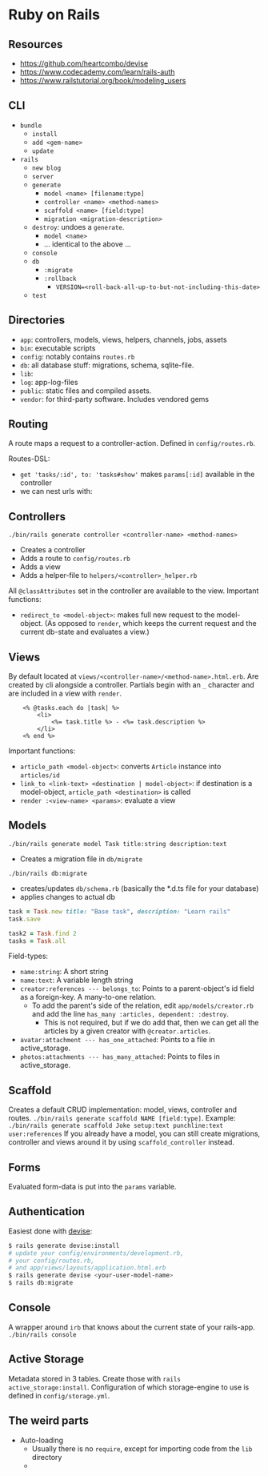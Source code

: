 # Ruby on Rails

## Resources
 - https://github.com/heartcombo/devise
 - https://www.codecademy.com/learn/rails-auth
 - https://www.railstutorial.org/book/modeling_users


## CLI

- `bundle`
  - `install`
  - `add <gem-name>`
  - `update`
- `rails`
  - `new blog`
  - `server`
  - `generate`
    - `model <name> [filename:type]`
    - `controller <name> <method-names>`
    - `scaffold <name> [field:type]`
    - `migration <migration-description>`
  - `destroy`: undoes a `generate`.
    - `model <name>`
    - ... identical to the above ...
  - `console`
  - `db`
    - `:migrate`
    - `:rollback`
      - `VERSION=<roll-back-all-up-to-but-not-including-this-date>`
  - `test`



## Directories

- `app`: controllers, models, views, helpers, channels, jobs, assets
- `bin`: executable scripts
- `config`: notably contains `routes.rb`
- `db`: all database stuff: migrations, schema, sqlite-file.
- `lib`:
- `log`: app-log-files
- `public`: static files and compiled assets. 
- `vendor`: for third-party software. Includes vendored gems



## Routing
A route maps a request to a controller-action.
Defined in `config/routes.rb`.

Routes-DSL:
 - `get 'tasks/:id', to: 'tasks#show'` makes `params[:id]` available in the controller
 - we can nest urls with:



## Controllers
`./bin/rails generate controller <controller-name> <method-names>`
- Creates a controller
- Adds a route to `config/routes.rb`
- Adds a view
- Adds a helper-file to `helpers/<controller>_helper.rb`

All `@classAttributes` set in the controller are available to the view.
Important functions:
- `redirect_to <model-object>`: makes full new request to the model-object. (As opposed to `render`, which keeps the current request and the current db-state and evaluates a view.)



## Views
By default located at `views/<controller-name>/<method-name>.html.erb`. Are created by cli alongside a controller.
Partials begin with an `_` character and are included in a view with `render`.

```erb
    <% @tasks.each do |task| %>
        <li>
            <%= task.title %> - <%= task.description %>
        </li>
    <% end %>
```
Important functions:
 - `article_path <model-object>`: converts `Article` instance into `articles/id`
 - `link_to <link-text> <destination | model-object>`: if destination is a model-object, `article_path <destination>` is called
 - `render :<view-name> <params>`: evaluate a view



## Models
`./bin/rails generate model Task title:string description:text`
- Creates a migration file in `db/migrate`

`./bin/rails db:migrate`
- creates/updates `db/schema.rb` (basically the *.d.ts file for your database)
- applies changes to actual db


```ruby
task = Task.new title: "Base task", description: "Learn rails"
task.save

task2 = Task.find 2
tasks = Task.all
```

Field-types:
 - `name:string`: A short string
 - `name:text`: A variable length string
 - `creator:references --- belongs_to`: Points to a parent-object's id field as a foreign-key. A many-to-one relation.
   - To add the parent's side of the relation, edit `app/models/creator.rb` and add the line `has_many :articles, dependent: :destroy`.
     - This is not required, but if we do add that, then we can get all the articles by a given creator with `@creator.articles`.
 - `avatar:attachment --- has_one_attached`: Points to a file in active_storage.
 - `photos:attachments --- has_many_attached`: Points to files in active_storage.



## Scaffold
Creates a default CRUD implementation: model, views, controller and routes.
`./bin/rails generate scaffold NAME [field:type]`.
Example: 
`./bin/rails generate scaffold Joke setup:text punchline:text user:references`
If you already have a model, you can still create migrations, controller and views around it by using `scaffold_controller` instead.



## Forms
Evaluated form-data is put into the `params` variable.



## Authentication
Easiest done with [devise](https://github.com/heartcombo/devise#starting-with-rails):
```bash
$ rails generate devise:install
# update your config/environments/development.rb, 
# your config/routes.rb,
# and app/views/layouts/application.html.erb
$ rails generate devise <your-user-model-name>
$ rails db:migrate
```


## Console
A wrapper around `irb` that knows about the current state of your rails-app.
`./bin/rails console`



## Active Storage
Metadata stored in 3 tables. Create those with `rails active_storage:install`.
Configuration of which storage-engine to use is defined in `config/storage.yml`.



## The weird parts
- Auto-loading
  - Usually there is no `require`, except for importing code from the `lib` directory
  - 